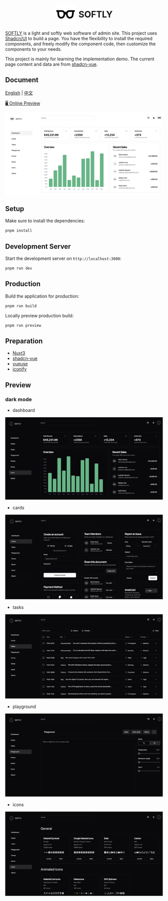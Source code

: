 <h1 style="display: flex; align-items: center; justify-content: center;"> 
  <img style="margin-right: 10px" src="./public/logo.svg" />
  <span>SOFTLY<span>
</h1>

[SOFTLY](https://github.com/shellingfordly/softly) is a light and softly web software of admin site. This project uses [Shadcn/UI](https://www.shadcn-vue.com/) to build a page. You have the flexibility to install the required components, and freely modify the component code, then customize the components to your needs.

This project is mainly for learning the implementation demo. The current page content and data are from [shadcn-vue](https://www.shadcn-vue.com/examples/dashboard.html).

## Document

[English](https://github.com/shellingfordly/softly/blob/main/README.md) | [中文](https://github.com/shellingfordly/softly/blob/main/README_CN.md)

[🖥 Online Preview](https://softly-two.vercel.app/)

![preview_light](./assets/preview_light.png)

## Setup

Make sure to install the dependencies:

```bash
pnpm install
```

## Development Server

Start the development server on `http://localhost:3000`:

```bash
pnpm run dev
```

## Production

Build the application for production:

```bash
pnpm run build
```

Locally preview production build:

```bash
pnpm run preview
```

## Preparation

- [Nuxt3](https://nuxt.com/)
- [shadcn-vue](https://www.shadcn-vue.com/)
- [vueuse](https://vueuse.org/)
- [iconify](https://iconify.design/)

## Preview

### dark mode

- dashboard

![preview_dark](./assets/preview_dark.png)

- cards

![cards](./assets/cards.png)

- tasks

![tasks](./assets/tasks.png)

- playground

![playground](./assets/playground.png)

- icons

![icons](./assets/icons.png)
